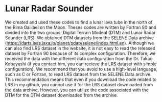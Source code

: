 # Lunar Radar Sounder
We created and used these codes to find a lunar lava tube in the north of the Rima Galilaei on the Moon. Theses codes are written by Fortran 90 and divided into the two groups: Digital Terrain Modeal (DTM) and Lunar Radar Sounder (LRS). We obtained DTM datasets from the SELENE Data archive (https://darts.isas.jaxa.jp/planet/pdap/selene/index.html.en). Although we can also find LRS dataset in the website, it is not easy to read the released dataset by Fortran 90 because of its complex configuration. Therefore, we received the data with the different data configuration from the Dr. Takao Kobayashi (if you contact him, you can recieve the LRS dataset with simple configuration). We recommend that you avoid to use a high-level language, such as C or Fortran, to read LRS dataset from the SELENE Data archive. This recommendation means that even if you download the code related to LRS in my github, you cannot use it for the LRS dataset downloaded from the data archive. However, you can utilize the code associated with the DTM for the DTM dataset downloaded from the archive. 


